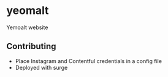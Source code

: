 # yeomalt
Yemoalt website

## Contributing
- Place Instagram and Contentful credentials in a config file
- Deployed with surge

